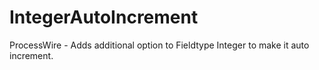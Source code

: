 # IntegerAutoIncrement
ProcessWire - Adds additional option to Fieldtype Integer to make it auto increment.
